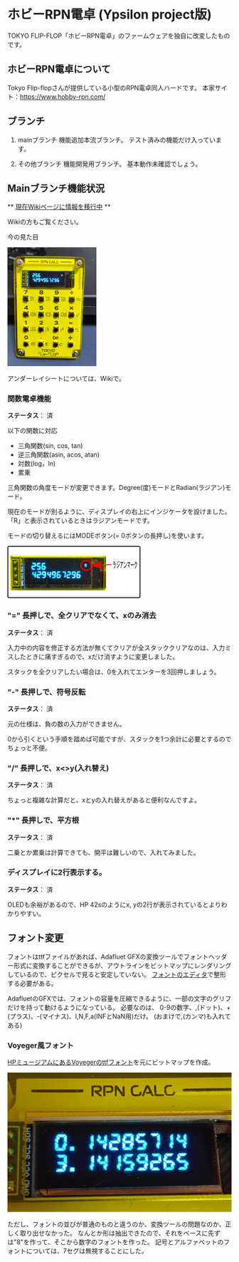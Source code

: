 # ホビーRPN電卓 (Ypsilon project版)

TOKYO FLIP-FLOP「ホビーRPN電卓」のファームウェアを独自に改変したものです。

## ホビーRPN電卓について

Tokyo Flip-flopさんが提供している小型のRPN電卓同人ハードです。
本家サイト：https://www.hobby-rpn.com/

## ブランチ

1. mainブランチ
機能追加本流ブランチ。 テスト済みの機能だけ入っています。

3. その他ブランチ
機能開発用ブランチ。 基本動作未確認でしょう。

## Mainブランチ機能状況

** [現在Wikiページに情報を移行中](https://github.com/ypsilon-takai/hobby-rpn/wiki) ** 

Wikiの方もご覧ください。

今の見た目

<img src="readme-image/calc_image_02.jpg" width="200" alt="こんな見た目です。">

アンダーレイシートについては、Wikiで。

### 関数電卓機能

**ステータス**： 済

以下の関数に対応
* 三角関数(sin, cos, tan)
* 逆三角関数(asin, acos, atan)
* 対数(log，ln)
* 累乗

三角関数の角度モードが変更できます。Degree(度)モードとRadian(ラジアン)モード。

現在のモードが別るように、ディスプレイの右上にインジケータを設けました。「R」と表示されているときはラジアンモードです。

モードの切り替えるにはMODEボタン(= 0ボタンの長押し)を使います。

![ラジアンモード表示](readme-image/radian_mode_indicator.png)


### "=" 長押しで、全クリアでなくて、xのみ消去

**ステータス**： 済

入力中の内容を修正する方法が無くてクリアが全スタッククリアなのは、入力ミスしたときに痛すぎるので、xだけ消すように変更しました。

スタックを全クリアしたい場合は、0を入れてエンターを3回押しましょう。

### "-" 長押しで、符号反転

**ステータス**： 済

元の仕様は、負の数の入力ができません。

0から引くという手順を踏めば可能ですが、スタックを1つ余計に必要とするのでちょっと不便。

### "/" 長押しで、x<>y(入れ替え)

**ステータス**： 済

ちょっと複雑な計算だと、xとyの入れ替えがあると便利なんですよ。

### "*" 長押しで、平方根

**ステータス**： 済

二乗とか累乗は計算できても、開平は難しいので、入れてみました。


### ディスプレイに2行表示する。

**ステータス**： 済

OLEDも余裕があるので、HP 42sのようにx, yの2行が表示されているとよりわかりやすい。


## フォント変更

フォントはttfファイルがあれば、Adafluet GFXの変換ツールでフォントヘッダー形式に変換することができるが、アウトラインをビットマップにレンダリングしているので、ピクセルで見ると安定していない。
[フォントのエディタ](https://tchapi.github.io/Adafruit-GFX-Font-Customiser/)で整形する必要がある。

AdafluetのGFXでは、フォントの容量を圧縮できるように、一部の文字のグリフだけを持って動けるようになっている。
必要なのは、 0-9の数字、,(ドット)、+(プラス)、-(マイナス)、I,N,F,a(INFとNaN用)だけ。 (おまけで,(カンマ)も入れてある)


### Voyeger風フォント

[HPミュージアムにあるVoyegerのttfフォント](https://www.hpmuseum.org/cgi-sys/cgiwrap/hpmuseum/articles.cgi?read=286)を元にビットマップを作成。

![実際に表示したところ](readme-image/Voyeger7seg.jpg)

ただし、フォントの並びが普通のものと違うのか、変換ツールの問題なのか、正しく取り出せなかった。
なんとか形は抽出できたので、それをベースに先ずは"8"を作って、そこから数字のフォントを作った。
記号とアルファベットのフォントについては、7セグは無視することにした。

